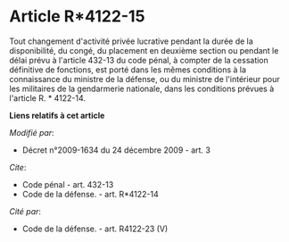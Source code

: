 # Article R*4122-15

Tout changement d'activité privée lucrative pendant la durée de la disponibilité, du congé, du placement en deuxième section
ou pendant le délai prévu à l'article 432-13 du code pénal, à compter de la cessation définitive de fonctions, est porté dans
les mêmes conditions à la connaissance du ministre de la défense, ou du ministre de l'intérieur pour les militaires de la
gendarmerie nationale, dans les conditions prévues à l'article R. * 4122-14.

**Liens relatifs à cet article**

_Modifié par_:

  - Décret n°2009-1634 du 24 décembre 2009 - art. 3

_Cite_:

  - Code pénal - art. 432-13
  - Code de la défense. - art. R*4122-14

_Cité par_:

  - Code de la défense. - art. R4122-23 (V)
